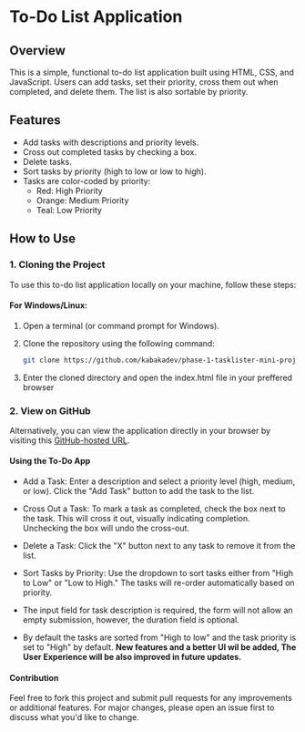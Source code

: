 # To-Do List Application

## Overview

This is a simple, functional to-do list application built using HTML, CSS, and JavaScript. Users can add tasks, set their priority, cross them out when completed, and delete them. The list is also sortable by priority.

## Features

- Add tasks with descriptions and priority levels.
- Cross out completed tasks by checking a box.
- Delete tasks.
- Sort tasks by priority (high to low or low to high).
- Tasks are color-coded by priority:
  - Red: High Priority
  - Orange: Medium Priority
  - Teal: Low Priority

## How to Use

### 1. Cloning the Project

To use this to-do list application locally on your machine, follow these steps:

#### For Windows/Linux:

1. Open a terminal (or command prompt for Windows).
2. Clone the repository using the following command:

   ```bash
   git clone https://github.com/kabakadev/phase-1-tasklister-mini-project.git
   ```
3. Enter the cloned directory and open the index.html file in your preffered browser

### 2. View on GitHub

Alternatively, you can view the application directly in your browser by visiting this [GitHub-hosted URL](https://kabakadev.github.io/phase-1-tasklister-mini-project/).

#### Using the To-Do App

- Add a Task: Enter a description and select a priority level (high, medium, or low). Click the "Add Task" button to add the task to the list.

- Cross Out a Task: To mark a task as completed, check the box next to the task. This will cross it out, visually indicating completion. Unchecking the box will undo the cross-out.

- Delete a Task: Click the "X" button next to any task to remove it from the list.

- Sort Tasks by Priority: Use the dropdown to sort tasks either from "High to Low" or "Low to High." The tasks will re-order automatically based on priority.
- The input field for task description is required, the form will not allow an empty submission, however, the duration field is optional.
- By default the tasks are sorted from "High to low" and the task priority is set to "High" by default.
**New features and a better UI wil be added, The User Experience will be also improved in future updates.**

#### Contribution

Feel free to fork this project and submit pull requests for any improvements or additional features. For major changes, please open an issue first to discuss what you'd like to change.
